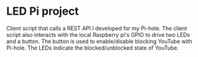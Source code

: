 # LED Pi project

Client script that calls a REST API I developed for my Pi-hole. 
The client script also interacts with the local Raspberry pi's GPIO to drive two LEDs and a button.
The button is used to enable/disable blocking YouTube with Pi-hole.
The LEDs indicate the blocked/unblocked state of YouTube.
